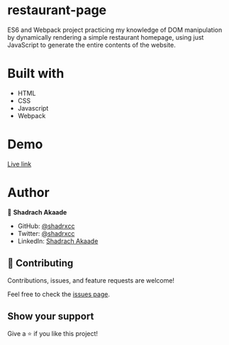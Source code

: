 # restaurant-page
ES6 and Webpack project practicing my knowledge of DOM manipulation by dynamically rendering a simple restaurant homepage, using just JavaScript to generate the entire contents of the website.

# Built with
* HTML
* CSS
* Javascript
* Webpack

# Demo
[Live link](https://shadrxcc.github.io/restaurant-page/)

# Author 
👤 **Shadrach Akaade**

- GitHub: [@shadrxcc](https://github.com/shadrxcc)
- Twitter: [@shadrxcc](https://twitter.com/shadrxcc)
- LinkedIn: [Shadrach Akaade](https://www.linkedin.com/in/shadrachakaade/)

## 🤝 Contributing

Contributions, issues, and feature requests are welcome!

Feel free to check the [issues page](https://github.com/ZeenatLawal/Indian-Meals/issues).

## Show your support

Give a ⭐️ if you like this project!